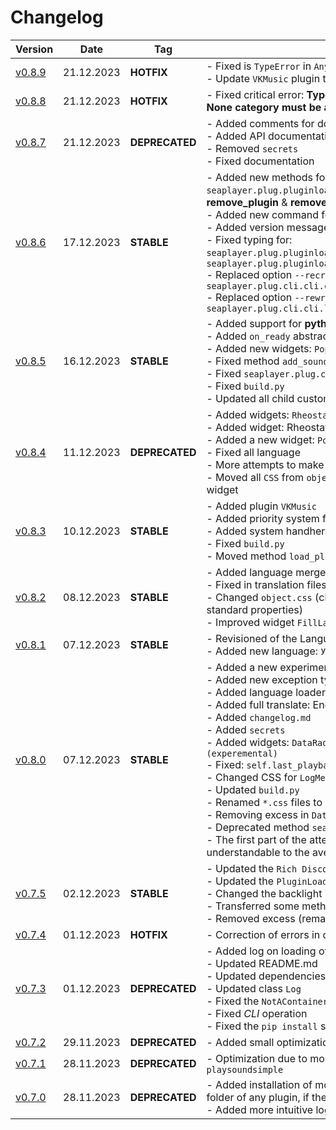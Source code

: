# Changelog

| Version | Date | Tag | Changelog |
| ------- | ---- | --- | --------- |
| [v0.8.9](https://github.com/romanin-rf/SeaPlayer/releases/tag/v0.8.9) | 21.12.2023 | **HOTFIX** | - Fixed is `TypeError` in `AnySound.from_url`<br>- Update `VKMusic` plugin to **v0.4.0** |
| [v0.8.8](https://github.com/romanin-rf/SeaPlayer/releases/tag/v0.8.8) | 21.12.2023 | **HOTFIX** | - Fixed critical error: **TypeError: @deprecated decorator with non-None category must be applied to a class or callable, not <staticmethod object>** |
| [v0.8.7](https://github.com/romanin-rf/SeaPlayer/releases/tag/v0.8.7) | 21.12.2023 | **DEPRECATED** | - Added comments for documentation (not fully)<br>- Added API documentation (not fully)<br>- Removed `secrets`<br>- Fixed documentation |
| [v0.8.6](https://github.com/romanin-rf/SeaPlayer/releases/tag/v0.8.6) | 17.12.2023 | **STABLE** | - Added new methods for `seaplayer.plug.pluginloader.PluginLoaderConfigManager`: **remove_plugin** & **remove_plugin_by_name_id**<br>- Added new command for `seaplug`: **unload**<br>- Added version message for `seaplug`<br>- Fixed typing for: `seaplayer.plug.pluginloader.PluginLoader.search_plugins_paths` & `seaplayer.plug.pluginloader.PluginLoader.aio_search_plugins_paths`<br>- Replaced option `--recreate` with `--overwrite` in `seaplayer.plug.cli.cli.creating`<br>- Replaced option `--rewrite` with `--overwrite` in `seaplayer.plug.cli.cli.loading` |
| [v0.8.5](https://github.com/romanin-rf/SeaPlayer/releases/tag/v0.8.5) | 16.12.2023 | **STABLE** | - Added support for **python3.8**<br>- Added `on_ready` abstract methods for plugins<br>- Added new widgets: `PopUpWindow`, `WaitButton`<br>- Fixed method `add_sounds_to_list`<br>- Fixed `seaplayer.plug.cli`<br>- Fixed `build.py`<br>- Updated all child custom modules |
| [v0.8.4](https://github.com/romanin-rf/SeaPlayer/releases/tag/v0.8.4) | 11.12.2023 | **DEPRECATED** | - Added widgets: `Rheostat`, `ClickableLabel`<br>- Added widget: Rheostat<br>- Added a new widget: `PopUp`<br>- Fixed all language<br>- More attempts to make `Confiturate` screen clearer<br>- Moved all `CSS` from `objects.tcss` to `DEFAULT_CSS` separately for each widget |
| [v0.8.3](https://github.com/romanin-rf/SeaPlayer/releases/tag/v0.8.3) | 10.12.2023 | **STABLE** | - Added plugin `VKMusic`<br>- Added priority system for codecs<br>- Added system handhers of value<br>- Fixed `build.py`<br>- Moved method `load_plugin_info` in `seaplayer.plug.pluginloader` |
| [v0.8.2](https://github.com/romanin-rf/SeaPlayer/releases/tag/v0.8.2) | 08.12.2023 | **STABLE** | - Added language merge (for translating plugins)<br>- Fixed in translation files (`Log Menu Enable` -> `Logging` )<br>- Changed `object.css` (classes will no longer be used to specify standard properties)<br>- Improved widget `FillLabel` |
| [v0.8.1](https://github.com/romanin-rf/SeaPlayer/releases/tag/v0.8.1) | 07.12.2023 | **STABLE** | - Revisioned of the LanguageLoader<br>- Added new language: `Українська` |
| [v0.8.0](https://github.com/romanin-rf/SeaPlayer/releases/tag/v0.8.0) | 07.12.2023 | **STABLE** | - Added a new experimental `PopUp` widget (pop-up window)<br>- Added new exception type `Error`<br>- Added language loader system<br>- Added full translate: English, Русский<br>- Added `changelog.md`<br>- Added `secrets`<br>- Added widgets: `DataRadioButton`, `ClikableButton` and `Rheostat (experemental)`<br>- Fixed: `self.last_playback_status` not is int<br>- Changed CSS for `LogMenu`<br>- Updated `build.py`<br>- Renamed `*.css` files to `.tcss`<br>- Removing excess in `DataOptions` (from past updates)<br>- Deprecated method `seaplayer.functions.check_status`<br>- The first part of the attempts to make the `Configurate Screen` understandable to the average user |
| [v0.7.5](https://github.com/romanin-rf/SeaPlayer/releases/tag/v0.7.5) | 02.12.2023 | **STABLE** | - Updated the `Rich Discord Status` plugin (v0.2.1)<br>- Updated the `PluginLoader` (v0.3.0)<br>- Changed the backlight in the logs<br>- Transferred some methods to `functions.py`<br>- Removed excess (remaining from other updates) |
| [v0.7.4](https://github.com/romanin-rf/SeaPlayer/releases/tag/v0.7.4) | 01.12.2023 | **HOTFIX** | - Correction of errors in custom modules |
| [v0.7.3](https://github.com/romanin-rf/SeaPlayer/releases/tag/v0.7.3) | 01.12.2023 | **DEPRECATED** | - Added log on loading of `SeaPlayer`<br>- Updated README.md<br>- Updated dependencies<br>- Updated class `Log`<br>- Fixed the `NotAContainer` bug<br>- Fixed *CLI* operation<br>- Fixed the `pip install` startup error |
| [v0.7.2](https://github.com/romanin-rf/SeaPlayer/releases/tag/v0.7.2) | 29.11.2023 | **DEPRECATED** | - Added small optimizations |
| [v0.7.1](https://github.com/romanin-rf/SeaPlayer/releases/tag/v0.7.1.post1) | 28.11.2023 | **DEPRECATED** | - Optimization due to more transplanting to a newer version of `playsoundsimple` |
| [v0.7.0](https://github.com/romanin-rf/SeaPlayer/releases/tag/v0.7.0) | 28.11.2023 | **DEPRECATED** | - Added installation of modules from a file `requirements.txt` in the folder of any plugin, if there is one<br>- Added more intuitive logging |
